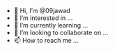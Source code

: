 - 👋 Hi, I’m @09jawad
- 👀 I’m interested in ...
- 🌱 I’m currently learning ...
- 💞️ I’m looking to collaborate on ...
- 📫 How to reach me ...

<!---
09jawad/09jawad is a ✨ special ✨ repository because its `README.md` (this file) appears on your GitHub profile.
You can click the Preview link to take a look at your changes.
--->
